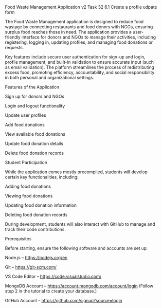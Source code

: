 Food Waste Management Application v2 Task 32 6.1 Create a profile udpate form
 
The Food Waste Management application is designed to reduce food wastage by connecting restaurants and food donors with NGOs, ensuring surplus food reaches those in need. The application provides a user-friendly interface for donors and NGOs to manage their activities, including registering, logging in, updating profiles, and managing food donations or requests.

Key features include secure user authentication for sign-up and login, profile management, and built-in validation to ensure accurate input (such as email validation). The platform streamlines the process of redistributing excess food, promoting efficiency, accountability, and social responsibility in both personal and organizational settings.

Features of the Application

Sign up for donors and NGOs

Login and logout functionality

Update user profiles

Add food donations

View available food donations

Update food donation details

Delete food donation records

Student Participation

While the application comes mostly precompiled, students will develop certain key functionalities, including:

Adding food donations

Viewing food donations

Updating food donation information

Deleting food donation records

During development, students will also interact with GitHub to manage and track their code contributions.

Prerequisites

Before starting, ensure the following software and accounts are set up:

Node.js – https://nodejs.org/en

Git – https://git-scm.com/

VS Code Editor – https://code.visualstudio.com/

MongoDB Account – https://account.mongodb.com/account/login (Follow step 2 in the tutorial to create your database.)

GitHub Account – https://github.com/signup?source=login
